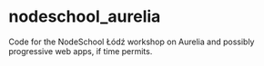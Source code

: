 # nodeschool_aurelia
Code for the NodeSchool Łódź workshop on Aurelia and possibly progressive web apps, if time permits.
